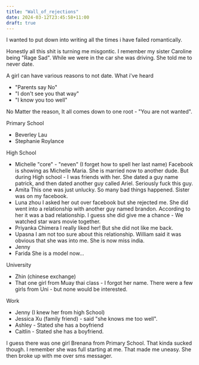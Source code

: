 ```yaml
---
title: "Wall_of_rejections"
date: 2024-03-12T23:45:58+11:00
draft: true
---
```


I wanted to put down into writing all the times i have failed romantically. 

Honestly all this shit is turning me misgontic. I remember my sister Caroline being "Rage Sad". While we were in the car she was driving. She told me to never date. 

A girl can have various reasons to not date. What i've heard
- "Parents say No"
- "I don't see you that way"
- "I know you too well"

No Matter the reason, It all comes down to one root - "You are not wanted". 

Primary School 
- Beverley Lau
- Stephanie Roylance


High School
- Michelle "core" - "neven" (I forget how to spell her last name) 
Facebook is showing as Michelle Maria. She is married now to another dude. 
But during High school - I was friends with her. 
She dated a guy name patrick, and then dated another guy called Ariel. Seriously fuck this guy. 
- Amita
This one was just unlucky. So many bad things happened. Sister was on my facebook. 
- Luna zhou
I asked her out over facebook but she rejected me. She did went into a relationship with another guy named brandon. According to her it was a bad relationship. 
I guess she did give me a chance - We watched star wars movie together. 
- Priyanka Chimera 
I really liked her! But she did not like me back. 
- Upasna 
I am not too sure about this relationship. William said it was obvious that she was into me. She is now miss india.
- Jenny 
- Farida
She is a model now...

University
- Zhin (chinese exchange)
- That one girl from Muay thai class - I forgot her name. 
There were a few girls from Uni - but none would be interested. 

Work
- Jenny (I knew her from high School) 
- Jessica Xu (family friend) - said "she knows me too well".
- Ashley - Stated she has a boyfriend
- Caitlin - Stated she has a boyfriend. 


I guess there was one girl Brenana from Primary School. That kinda sucked though. I remember she was full starting at me. That made me uneasy. She then broke up with me over sms messager. 
